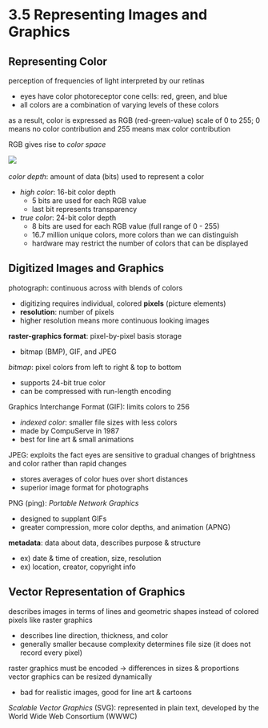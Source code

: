 # 3.5 Representing Images and Graphics

## Representing Color
perception of frequencies of light interpreted by our retinas
- eyes have color photoreceptor cone cells: red, green, and blue
- all colors are a combination of varying levels of these colors

as a result, color is expressed as RGB (red-green-value)
scale of 0 to 255; 0 means no color contribution and 255 means max color contribution 

RGB gives rise to _color space_

![](..\..\.pastes\2021-06-24-19-18-59.png)

_color depth_: amount of data (bits) used to represent a color
- _high color_: 16-bit color depth
  - 5 bits are used for each RGB value
  - last bit represents transparency
- _true color_: 24-bit color depth
  - 8 bits are used for each RGB value (full range of 0 - 255)
  - 16.7 million unique colors, more colors than we can distinguish 
  - hardware may restrict the number of colors that can be displayed 

## Digitized Images and Graphics
photograph: continuous across with blends of colors
- digitizing requires individual, colored  **pixels** (picture elements)
- **resolution**: number of pixels
- higher resolution means more continuous looking images

**raster-graphics format**: pixel-by-pixel basis storage
- bitmap (BMP), GIF, and JPEG

_bitmap_: pixel colors from left to right & top to bottom 
- supports 24-bit true color
- can be compressed with run-length encoding 

Graphics Interchange Format (GIF): limits colors to 256
- _indexed color_: smaller file sizes with less colors
- made by CompuServe in 1987
- best for line art & small animations

JPEG: exploits the fact eyes are sensitive to gradual changes of brightness and color rather than rapid changes
- stores averages of color hues over short distances
- superior image format for photographs

PNG (ping): _Portable Network Graphics_
- designed to supplant GIFs
- greater compression, more color depths, and animation (APNG)

**metadata**: data about data, describes purpose & structure
- ex) date & time of creation, size, resolution
- ex) location, creator, copyright info

## Vector Representation of Graphics
describes images in terms of lines and geometric shapes instead of colored pixels like raster graphics
- describes line direction, thickness, and color
- generally smaller because complexity determines file size (it does not record every pixel)

raster graphics must be encoded -> differences in sizes & proportions
vector graphics can be resized dynamically
- bad for realistic images, good for line art & cartoons

_Scalable Vector Graphics_ (SVG): represented in plain text, developed by the World Wide Web Consortium (WWWC)


